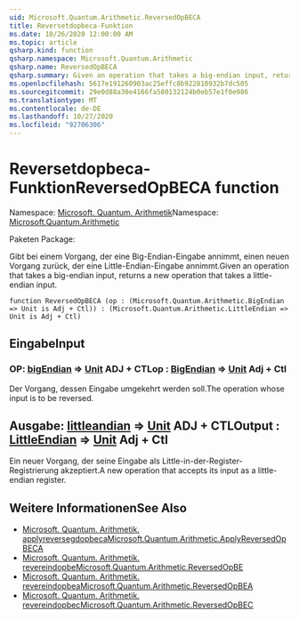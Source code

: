 ```yaml
---
uid: Microsoft.Quantum.Arithmetic.ReversedOpBECA
title: Reversetdopbeca-Funktion
ms.date: 10/26/2020 12:00:00 AM
ms.topic: article
qsharp.kind: function
qsharp.namespace: Microsoft.Quantum.Arithmetic
qsharp.name: ReversedOpBECA
qsharp.summary: Given an operation that takes a big-endian input, returns a new operation that takes a little-endian input.
ms.openlocfilehash: 5617e191260903ac25effc8b922810932b7dc505
ms.sourcegitcommit: 29e0d88a30e4166fa580132124b0eb57e1f0e986
ms.translationtype: MT
ms.contentlocale: de-DE
ms.lasthandoff: 10/27/2020
ms.locfileid: "92706306"
---
```

# <a name="reversedopbeca-function"></a><span data-ttu-id="f039a-102">Reversetdopbeca-Funktion</span><span class="sxs-lookup"><span data-stu-id="f039a-102">ReversedOpBECA function</span></span>

<span data-ttu-id="f039a-103">Namespace: [Microsoft. Quantum. Arithmetik](xref:Microsoft.Quantum.Arithmetic)</span><span class="sxs-lookup"><span data-stu-id="f039a-103">Namespace: [Microsoft.Quantum.Arithmetic](xref:Microsoft.Quantum.Arithmetic)</span></span>

<span data-ttu-id="f039a-104">Paketen [](https://nuget.org/packages/)</span><span class="sxs-lookup"><span data-stu-id="f039a-104">Package: [](https://nuget.org/packages/)</span></span>


<span data-ttu-id="f039a-105">Gibt bei einem Vorgang, der eine Big-Endian-Eingabe annimmt, einen neuen Vorgang zurück, der eine Little-Endian-Eingabe annimmt.</span><span class="sxs-lookup"><span data-stu-id="f039a-105">Given an operation that takes a big-endian input, returns a new operation that takes a little-endian input.</span></span>

```qsharp
function ReversedOpBECA (op : (Microsoft.Quantum.Arithmetic.BigEndian => Unit is Adj + Ctl)) : (Microsoft.Quantum.Arithmetic.LittleEndian => Unit is Adj + Ctl)
```


## <a name="input"></a><span data-ttu-id="f039a-106">Eingabe</span><span class="sxs-lookup"><span data-stu-id="f039a-106">Input</span></span>

### <a name="op--bigendian--unit-adj--ctl"></a><span data-ttu-id="f039a-107">OP: [bigEndian](xref:Microsoft.Quantum.Arithmetic.BigEndian) => [Unit](xref:microsoft.quantum.lang-ref.unit) ADJ + CTL</span><span class="sxs-lookup"><span data-stu-id="f039a-107">op : [BigEndian](xref:Microsoft.Quantum.Arithmetic.BigEndian) => [Unit](xref:microsoft.quantum.lang-ref.unit) Adj + Ctl</span></span>

<span data-ttu-id="f039a-108">Der Vorgang, dessen Eingabe umgekehrt werden soll.</span><span class="sxs-lookup"><span data-stu-id="f039a-108">The operation whose input is to be reversed.</span></span>



## <a name="output--littleendian--unit-adj--ctl"></a><span data-ttu-id="f039a-109">Ausgabe: [littleandian](xref:Microsoft.Quantum.Arithmetic.LittleEndian) => [Unit](xref:microsoft.quantum.lang-ref.unit) ADJ + CTL</span><span class="sxs-lookup"><span data-stu-id="f039a-109">Output : [LittleEndian](xref:Microsoft.Quantum.Arithmetic.LittleEndian) => [Unit](xref:microsoft.quantum.lang-ref.unit) Adj + Ctl</span></span>

<span data-ttu-id="f039a-110">Ein neuer Vorgang, der seine Eingabe als Little-in-der-Register-Registrierung akzeptiert.</span><span class="sxs-lookup"><span data-stu-id="f039a-110">A new operation that accepts its input as a little-endian register.</span></span>

## <a name="see-also"></a><span data-ttu-id="f039a-111">Weitere Informationen</span><span class="sxs-lookup"><span data-stu-id="f039a-111">See Also</span></span>

- [<span data-ttu-id="f039a-112">Microsoft. Quantum. Arithmetik. applyreversegdopbeca</span><span class="sxs-lookup"><span data-stu-id="f039a-112">Microsoft.Quantum.Arithmetic.ApplyReversedOpBECA</span></span>](xref:Microsoft.Quantum.Arithmetic.ApplyReversedOpBECA)
- [<span data-ttu-id="f039a-113">Microsoft. Quantum. Arithmetik. revereindopbe</span><span class="sxs-lookup"><span data-stu-id="f039a-113">Microsoft.Quantum.Arithmetic.ReversedOpBE</span></span>](xref:Microsoft.Quantum.Arithmetic.ReversedOpBE)
- [<span data-ttu-id="f039a-114">Microsoft. Quantum. Arithmetik. revereindopbea</span><span class="sxs-lookup"><span data-stu-id="f039a-114">Microsoft.Quantum.Arithmetic.ReversedOpBEA</span></span>](xref:Microsoft.Quantum.Arithmetic.ReversedOpBEA)
- [<span data-ttu-id="f039a-115">Microsoft. Quantum. Arithmetik. revereindopbec</span><span class="sxs-lookup"><span data-stu-id="f039a-115">Microsoft.Quantum.Arithmetic.ReversedOpBEC</span></span>](xref:Microsoft.Quantum.Arithmetic.ReversedOpBEC)